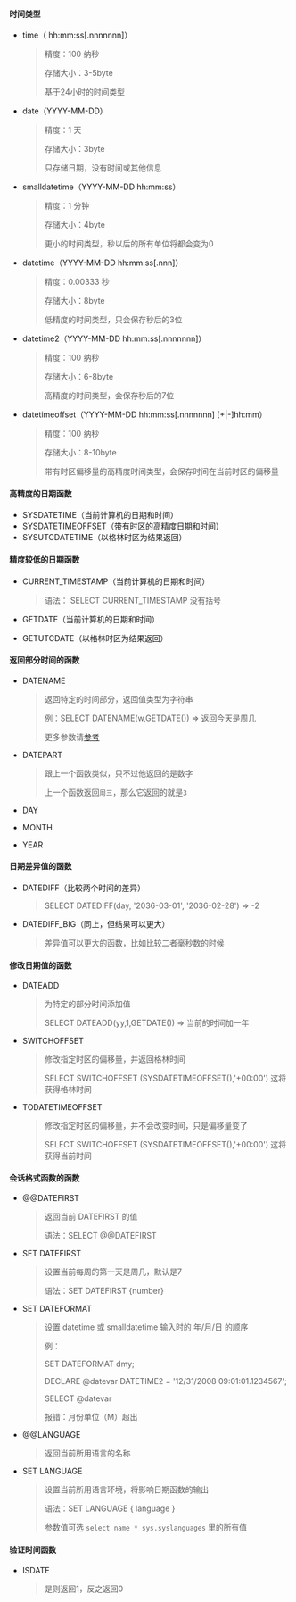 #### 时间类型

* time（ hh:mm:ss[.nnnnnnn]）

  > 精度：100 纳秒
  >
  > 存储大小：3-5byte
  >
  > 基于24小时的时间类型

* date（YYYY-MM-DD）

  > 精度：1 天
  >
  > 存储大小：3byte
  >
  > 只存储日期，没有时间或其他信息

* smalldatetime（YYYY-MM-DD hh:mm:ss）

  > 精度：1 分钟
  >
  > 存储大小：4byte
  >
  > 更小的时间类型，秒以后的所有单位将都会变为0

* datetime（YYYY-MM-DD hh:mm:ss[.nnn]）

  > 精度：0.00333 秒
  >
  > 存储大小：8byte
  >
  > 低精度的时间类型，只会保存秒后的3位

* datetime2（YYYY-MM-DD hh:mm:ss[.nnnnnnn]）

  > 精度：100 纳秒
  >
  > 存储大小：6-8byte
  >
  > 高精度的时间类型，会保存秒后的7位

* datetimeoffset（YYYY-MM-DD hh:mm:ss[.nnnnnnn] [+|-]hh:mm）

  > 精度：100 纳秒
  >
  > 存储大小：8-10byte
  >
  > 带有时区偏移量的高精度时间类型，会保存时间在当前时区的偏移量

#### 高精度的日期函数

* SYSDATETIME（当前计算机的日期和时间）
* SYSDATETIMEOFFSET（带有时区的高精度日期和时间）
* SYSUTCDATETIME（以格林时区为结果返回）

#### 精度较低的日期函数

* CURRENT_TIMESTAMP（当前计算机的日期和时间）

  > 语法： SELECT CURRENT_TIMESTAMP 没有括号

* GETDATE（当前计算机的日期和时间）

* GETUTCDATE（以格林时区为结果返回）

#### 返回部分时间的函数

* DATENAME

  > 返回特定的时间部分，返回值类型为字符串
  >
  > 例：SELECT DATENAME(w,GETDATE()) => 返回今天是周几
  >
  > 更多参数请[参考](https://docs.microsoft.com/zh-cn/sql/t-sql/functions/datename-transact-sql?view=sql-server-ver15#arguments)

* DATEPART

  > 跟上一个函数类似，只不过他返回的是数字
  >
  > 上一个函数返回`周三`，那么它返回的就是`3`

* DAY

* MONTH

* YEAR

#### 日期差异值的函数

* DATEDIFF（比较两个时间的差异）

  > SELECT DATEDIFF(day, '2036-03-01', '2036-02-28') => -2

* DATEDIFF_BIG（同上，但结果可以更大）

  > 差异值可以更大的函数，比如比较二者毫秒数的时候

#### 修改日期值的函数

* DATEADD

  > 为特定的部分时间添加值
  >
  > SELECT DATEADD(yy,1,GETDATE()) => 当前的时间加一年

* SWITCHOFFSET

  > 修改指定时区的偏移量，并返回格林时间
  >
  > SELECT SWITCHOFFSET (SYSDATETIMEOFFSET(),'+00:00') 这将获得格林时间
  
* TODATETIMEOFFSET

  >修改指定时区的偏移量，并不会改变时间，只是偏移量变了
  >
  >SELECT SWITCHOFFSET (SYSDATETIMEOFFSET(),'+00:00') 这将获得当前时间

#### 会话格式函数的函数

* @@DATEFIRST

  > 返回当前 DATEFIRST 的值
  >
  > 语法：SELECT @@DATEFIRST

* SET DATEFIRST

  > 设置当前每周的第一天是周几，默认是7
  >
  > 语法：SET DATEFIRST {number}

* SET DATEFORMAT

  > 设置 datetime 或 smalldatetime 输入时的 年/月/日 的顺序
  >
  > 例：
  >
  > SET DATEFORMAT dmy;
  >
  > DECLARE @datevar DATETIME2 = '12/31/2008 09:01:01.1234567';  
  >
  > SELECT @datevar
  >
  > 报错：月份单位（M）超出

* @@LANGUAGE

  > 返回当前所用语言的名称

* SET LANGUAGE

  > 设置当前所用语言环境，将影响日期函数的输出
  >
  > 语法：SET LANGUAGE { language }
  >
  > 参数值可选 `select name * sys.syslanguages` 里的所有值

#### 验证时间函数

* ISDATE

  > 是则返回1，反之返回0

